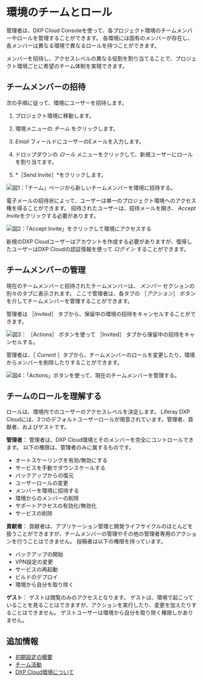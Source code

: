 # 環境のチームとロール

管理者は、DXP Cloud Consoleを使って、各プロジェクト環境のチームメンバーやロールを管理することができます。 各環境には固有のメンバーが存在し、各メンバーは異なる環境で異なるロールを持つことができます。

メンバーを招待し、アクセスレベルの異なる役割を割り当てることで、プロジェクト環境ごとに希望のチーム体制を実現できます。

## チームメンバーの招待

次の手順に従って、環境にユーザーを招待します。

1. プロジェクト環境に移動します。

1. 環境メニューの *チーム* をクリックします。

1. *Email* フィールドにユーザーのEメールを入力します。

1. ドロップダウンの *ロール* メニューをクリックして、新規ユーザーにロールを割り当てます。

1. *［Send Invite］*をクリックします。

![図1：「チーム」ページから新しいチームメンバーを環境に招待する。](./environment-teams-and-roles/images/01.png)

電子メールの招待状によって、ユーザーは単一のプロジェクト環境へのアクセス権を得ることができます。 招待されたユーザーは、招待メールを開き、 *Accept Invite*をクリックする必要があります。

![図2：「Accept Invite」をクリックして環境にアクセスする](./environment-teams-and-roles/images/02.png)

新規のDXP Cloudユーザーはアカウントを作成する必要がありますが、復帰したユーザーはDXP Cloudの認証情報を使って *ログイン* することができます。

## チームメンバーの管理

現在のチームメンバーと招待されたチームメンバーは、 *メンバー* セクションの別々のタブに表示されます。 ここで管理者は、各タブの ［*アクション*］ ボタンを介してチームメンバーを管理することができます。

管理者は ［*Invited*］ タブから、保留中の環境の招待をキャンセルすることができます。

   ![図3： ［Actions］ ボタンを使って ［Invited］ タブから保留中の招待をキャンセルする。](./environment-teams-and-roles/images/03.png)

管理者は、［ *Current* ］タブから、チームメンバーのロールを変更したり、環境からメンバーを削除したりすることができます。

   ![図4：「Actions」ボタンを使って、現在のチームメンバーを管理する。](./environment-teams-and-roles/images/04.png)

## チームのロールを理解する

ロールは、環境内でのユーザーのアクセスレベルを決定します。 Liferay DXP Cloudには、3つのデフォルトユーザーロールが用意されています。管理者、貢献者、およびゲストです。

**管理者**： 管理者は、DXP Cloud環境とそのメンバーを完全にコントロールできます。 以下の権限は、管理者のみに属するものです。

* オートスケーリングを有効/無効にする
* サービスを手動でダウンスケールする
* バックアップからの復元
* ユーザーロールの変更
* メンバーを環境に招待する
* 環境からのメンバーの削除
* サポートアクセスの有効化/無効化
* サービスの削除

**貢献者**： 貢献者は、アプリケーション管理と開発ライフサイクルのほとんどを扱うことができますが、チームメンバーの管理やその他の管理者専用のアクションを行うことはできません。 投稿者は以下の権限を持っています。

* バックアップの開始
* VPN設定の変更
* サービスの再起動
* ビルドのデプロイ
* 環境から自分を取り除く

**ゲスト**： ゲストは閲覧のみのアクセスとなります。 ゲストは、環境で起こっていることを見ることはできますが、アクションを実行したり、変更を加えたりすることはできません。 ゲストユーザーは環境から自分を取り除く権限しかありません。

## 追加情報

* [初期設定の概要](../getting-started/initial-setup-overview.md)
* [チーム活動](./team-activities.md)
* [DXP Cloud環境について](../getting-started/understanding-dxp-cloud-environments.md)
